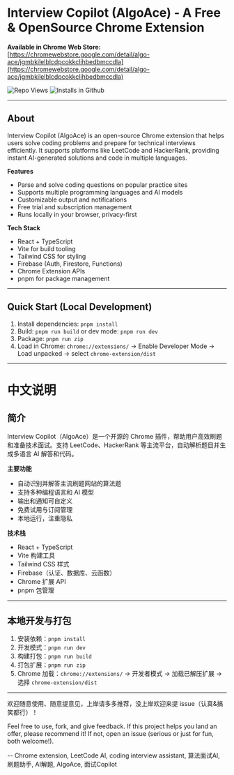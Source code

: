 # Interview Copilot (AlgoAce) - A Free & OpenSource Chrome Extension

**Available in Chrome Web Store:** [https://chromewebstore.google.com/detail/algo-ace/jgmbkilelblcdpcokkclihbedbmccdla](https://chromewebstore.google.com/detail/algo-ace/jgmbkilelblcdpcokkclihbedbmccdla)

![Repo Views](https://komarev.com/ghpvc/?username=ScofieldaCreep&label=Views&color=blue)
![Installs in Github](https://img.shields.io/github/downloads/ScofieldaCreep/InterviewCopilot/total?color=brightgreen)

---

## About
Interview Copilot (AlgoAce) is an open-source Chrome extension that helps users solve coding problems and prepare for technical interviews efficiently. It supports platforms like LeetCode and HackerRank, providing instant AI-generated solutions and code in multiple languages.

**Features**
- Parse and solve coding questions on popular practice sites
- Supports multiple programming languages and AI models
- Customizable output and notifications
- Free trial and subscription management
- Runs locally in your browser, privacy-first

**Tech Stack**
- React + TypeScript
- Vite for build tooling
- Tailwind CSS for styling
- Firebase (Auth, Firestore, Functions)
- Chrome Extension APIs
- pnpm for package management

---

## Quick Start (Local Development)

1. Install dependencies: `pnpm install`
2. Build: `pnpm run build` or dev mode: `pnpm run dev`
3. Package: `pnpm run zip`
4. Load in Chrome: `chrome://extensions/` → Enable Developer Mode → Load unpacked → select `chrome-extension/dist`

---

# 中文说明

## 简介
Interview Copilot（AlgoAce）是一个开源的 Chrome 插件，帮助用户高效刷题和准备技术面试。支持 LeetCode、HackerRank 等主流平台，自动解析题目并生成多语言 AI 解答和代码。

**主要功能**
- 自动识别并解答主流刷题网站的算法题
- 支持多种编程语言和 AI 模型
- 输出和通知可自定义
- 免费试用与订阅管理
- 本地运行，注重隐私

**技术栈**
- React + TypeScript
- Vite 构建工具
- Tailwind CSS 样式
- Firebase（认证、数据库、云函数）
- Chrome 扩展 API
- pnpm 包管理

---

## 本地开发与打包
1. 安装依赖：`pnpm install`
2. 开发模式：`pnpm run dev`
3. 构建打包：`pnpm run build`
4. 打包扩展：`pnpm run zip`
5. Chrome 加载：`chrome://extensions/` → 开发者模式 → 加载已解压扩展 → 选择 `chrome-extension/dist`

---

欢迎随意使用、随意提意见，上岸请多多推荐，没上岸欢迎来提 issue（认真&搞笑都行）！

Feel free to use, fork, and give feedback. If this project helps you land an offer, please recommend it! If not, open an issue (serious or just for fun, both welcome!).

-- Chrome extension, LeetCode AI, coding interview assistant, 算法面试AI, 刷题助手, AI解题, AlgoAce, 面试Copilot
